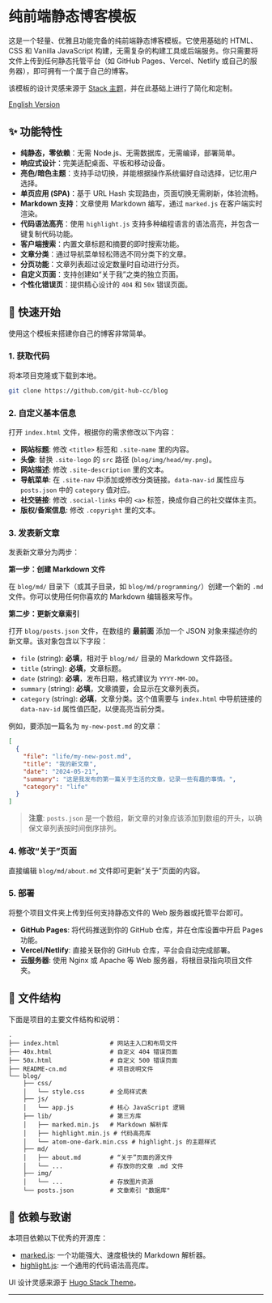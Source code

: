 # 纯前端静态博客模板

这是一个轻量、优雅且功能完备的纯前端静态博客模板。它使用基础的 HTML、CSS 和 Vanilla JavaScript 构建，无需复杂的构建工具或后端服务。你只需要将文件上传到任何静态托管平台（如 GitHub Pages、Vercel、Netlify 或自己的服务器），即可拥有一个属于自己的博客。

该模板的设计灵感来源于 [Stack 主题](https://github.com/CaiJimmy/hugo-theme-stack)，并在此基础上进行了简化和定制。

[English Version](./README.md)

## ✨ 功能特性

*   **纯静态，零依赖**：无需 Node.js、无需数据库，无需编译，部署简单。
*   **响应式设计**：完美适配桌面、平板和移动设备。
*   **亮色/暗色主题**：支持手动切换，并能根据操作系统偏好自动选择，记忆用户选择。
*   **单页应用 (SPA)**：基于 URL Hash 实现路由，页面切换无需刷新，体验流畅。
*   **Markdown 支持**：文章使用 Markdown 编写，通过 `marked.js` 在客户端实时渲染。
*   **代码语法高亮**：使用 `highlight.js` 支持多种编程语言的语法高亮，并包含一键复制代码功能。
*   **客户端搜索**：内置文章标题和摘要的即时搜索功能。
*   **文章分类**：通过导航菜单轻松筛选不同分类下的文章。
*   **分页功能**：文章列表超过设定数量时自动进行分页。
*   **自定义页面**：支持创建如“关于我”之类的独立页面。
*   **个性化错误页**：提供精心设计的 `404` 和 `50x` 错误页面。

## 🚀 快速开始

使用这个模板来搭建你自己的博客非常简单。

### 1. 获取代码

将本项目克隆或下载到本地。

```bash
git clone https://github.com/git-hub-cc/blog
```

### 2. 自定义基本信息

打开 `index.html` 文件，根据你的需求修改以下内容：

*   **网站标题**: 修改 `<title>` 标签和 `.site-name` 里的内容。
*   **头像**: 替换 `.site-logo` 的 `src` 路径 (`blog/img/head/my.png`)。
*   **网站描述**: 修改 `.site-description` 里的文本。
*   **导航菜单**: 在 `.site-nav` 中添加或修改分类链接。`data-nav-id` 属性应与 `posts.json` 中的 `category` 值对应。
*   **社交链接**: 修改 `.social-links` 中的 `<a>` 标签，换成你自己的社交媒体主页。
*   **版权/备案信息**: 修改 `.copyright` 里的文本。

### 3. 发表新文章

发表新文章分为两步：

**第一步：创建 Markdown 文件**

在 `blog/md/` 目录下（或其子目录，如 `blog/md/programming/`）创建一个新的 `.md` 文件。你可以使用任何你喜欢的 Markdown 编辑器来写作。

**第二步：更新文章索引**

打开 `blog/posts.json` 文件，在数组的 **最前面** 添加一个 JSON 对象来描述你的新文章。该对象包含以下字段：

*   `file` (string): **必填**，相对于 `blog/md/` 目录的 Markdown 文件路径。
*   `title` (string): **必填**，文章标题。
*   `date` (string): **必填**，发布日期，格式建议为 `YYYY-MM-DD`。
*   `summary` (string): **必填**，文章摘要，会显示在文章列表页。
*   `category` (string): **必填**，文章分类。这个值需要与 `index.html` 中导航链接的 `data-nav-id` 属性值匹配，以便高亮当前分类。

例如，要添加一篇名为 `my-new-post.md` 的文章：

```json
[
  {
    "file": "life/my-new-post.md",
    "title": "我的新文章",
    "date": "2024-05-21",
    "summary": "这是我发布的第一篇关于生活的文章，记录一些有趣的事情。",
    "category": "life" 
  }
]
```
> **注意**: `posts.json` 是一个数组，新文章的对象应该添加到数组的开头，以确保文章列表按时间倒序排列。

### 4. 修改“关于”页面

直接编辑 `blog/md/about.md` 文件即可更新“关于”页面的内容。

### 5. 部署

将整个项目文件夹上传到任何支持静态文件的 Web 服务器或托管平台即可。

*   **GitHub Pages**: 将代码推送到你的 GitHub 仓库，并在仓库设置中开启 Pages 功能。
*   **Vercel/Netlify**: 直接关联你的 GitHub 仓库，平台会自动完成部署。
*   **云服务器**: 使用 Nginx 或 Apache 等 Web 服务器，将根目录指向项目文件夹。

## 📁 文件结构

下面是项目的主要文件结构和说明：

```
.
├── index.html              # 网站主入口和布局文件
├── 40x.html                # 自定义 404 错误页面
├── 50x.html                # 自定义 500 错误页面
├── README-cn.md            # 项目说明文件
└── blog/
    ├── css/
    │   └── style.css       # 全局样式表
    ├── js/
    │   └── app.js          # 核心 JavaScript 逻辑
    ├── lib/                # 第三方库
    │   ├── marked.min.js   # Markdown 解析库
    │   ├── highlight.min.js # 代码高亮库
    │   └── atom-one-dark.min.css # highlight.js 的主题样式
    ├── md/
    │   ├── about.md        # “关于”页面的源文件
    │   └── ...             # 存放你的文章 .md 文件
    ├── img/
    │   └── ...             # 存放图片资源
    └── posts.json          # 文章索引 "数据库"
```

## 🔧 依赖与致谢

本项目依赖以下优秀的开源库：

*   [marked.js](https://github.com/markedjs/marked): 一个功能强大、速度极快的 Markdown 解析器。
*   [highlight.js](https://github.com/highlightjs/highlight.js): 一个通用的代码语法高亮库。

UI 设计灵感来源于 [Hugo Stack Theme](https://github.com/CaiJimmy/hugo-theme-stack)。

---